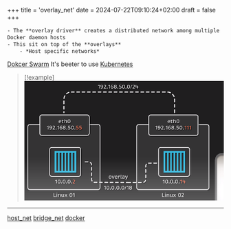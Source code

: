 +++
title = 'overlay_net'
date = 2024-07-22T09:10:24+02:00
draft = false
+++

    - The **overlay driver** creates a distributed network among multiple Docker daemon hosts 
	- This sit on top of the **overlays**
		- *Host specific networks*

[Dokcer Swarm](https://docs.docker.com/engine/swarm/) 
It's beeter to use [Kubernetes](/Kubernetes.md) 
>[!example]
![Pasted_image_20240510110121.png](/static/Pasted_image_20240510110121.png)

---
[host_net](/host_net.md) [bridge_net](/bridge_net.md) [docker](/obisdian_ntoes/notes_obsidian/Linux/Docker/docker.md)